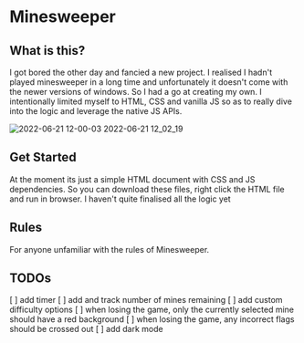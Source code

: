 # Minesweeper

## What is this?

I got bored the other day and fancied a new project. I realised I hadn't played minesweeper in a long time and unfortunately it doesn't come with the newer versions of windows. So I had a go at creating my own. I intentionally limited myself to HTML, CSS and vanilla JS so as to really dive into the logic and leverage the native JS APIs.


![2022-06-21 12-00-03 2022-06-21 12_02_19](https://user-images.githubusercontent.com/17533102/174784552-d788d466-fff8-4d59-94a2-c3b7905298eb.gif)



## Get Started

At the moment its just a simple HTML document with CSS and JS dependencies. So you can download these files, right click the HTML file and run in browser. I haven't quite finalised all the logic yet

## Rules

For anyone unfamiliar with the rules of Minesweeper.

## TODOs

[ ] add timer
[ ] add and track number of mines remaining
[ ] add custom difficulty options
[ ] when losing the game, only the currently selected mine should have a red background
[ ] when losing the game, any incorrect flags should be crossed out
[ ] add dark mode

